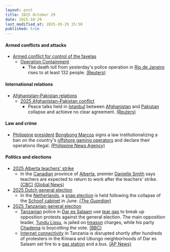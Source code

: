 ```yaml
---
layout: post
title: 2025 October 29
date: 2025-10-29
last_modified_at: 2025-10-29 15:50
published: true
---
```



#### Armed conflicts and attacks

* [Armed conflict for control of the favelas](https://en.wikipedia.org/wiki/Armed_conflict_for_control_of_the_favelas "Armed conflict for control of the favelas")
  * [Operation Containment](https://en.wikipedia.org/wiki/Operation_Containment "Operation Containment")
    * The death toll from yesterday's police operation in [Rio de Janeiro](https://en.wikipedia.org/wiki/Rio_de_Janeiro "Rio de Janeiro") rises to at least 132 people. [(Reuters)](https://www.reuters.com/world/americas/more-than-40-bodies-seen-street-after-rios-deadliest-police-operation-2025-10-29/)

#### International relations

* [Afghanistan–Pakistan relations](https://en.wikipedia.org/wiki/Afghanistan%E2%80%93Pakistan_relations "Afghanistan–Pakistan relations")
  * [2025 Afghanistan–Pakistan conflict](https://en.wikipedia.org/wiki/2025_Afghanistan%E2%80%93Pakistan_conflict "2025 Afghanistan–Pakistan conflict")
    * Peace talks held in [Istanbul](https://en.wikipedia.org/wiki/Istanbul "Istanbul") between [Afghanistan](https://en.wikipedia.org/wiki/Afghanistan "Afghanistan") and [Pakistan](https://en.wikipedia.org/wiki/Pakistan "Pakistan") collapse and achieve no clear agreement. [(Reuters)](https://www.reuters.com/world/asia-pacific/afghanistan-pakistan-peace-talks-failed-pakistan-minister-says-2025-10-28/)

#### Law and crime

* [Philippine](https://en.wikipedia.org/wiki/Philippines "Philippines") [president](https://en.wikipedia.org/wiki/President_of_the_Philippines "President of the Philippines") [Bongbong Marcos](https://en.wikipedia.org/wiki/Bongbong_Marcos "Bongbong Marcos") signs a law institutionalizing a ban on the country's [offshore gaming operators](https://en.wikipedia.org/wiki/Philippine_offshore_gaming_operator "Philippine offshore gaming operator") and declare their operations illegal. [(Philippine News Agency)](https://www.pna.gov.ph/articles/1262062)

#### Politics and elections

* [2025 Alberta teachers' strike](https://en.wikipedia.org/wiki/2025_Alberta_teachers%27_strike "2025 Alberta teachers' strike")
  * In the [Canadian](https://en.wikipedia.org/wiki/Canada "Canada") province of [Alberta](https://en.wikipedia.org/wiki/Alberta "Alberta"), premier [Danielle Smith](https://en.wikipedia.org/wiki/Danielle_Smith "Danielle Smith") says teachers are expected to return to work after the teachers' strike. [(CBC)](https://www.cbc.ca/news/canada/edmonton/alberta-teachers-back-to-work-bill-9.6955558) [(Global News)](https://globalnews.ca/news/11497842/alberta-passes-bill-end-teacher-strike/)
* [2025 Dutch general election](https://en.wikipedia.org/wiki/2025_Dutch_general_election "2025 Dutch general election")
  * In the [Netherlands](https://en.wikipedia.org/wiki/Netherlands "Netherlands"), a [snap election](https://en.wikipedia.org/wiki/2025_Dutch_general_election "2025 Dutch general election") is held following the collapse of the [Schoof cabinet](https://en.wikipedia.org/wiki/Schoof_cabinet "Schoof cabinet") in June. [(*The Guardian*)](https://www.theguardian.com/world/2025/oct/28/netherlands-polls-geert-wilders-faces-political-isolation)
* [2025 Tanzanian general election](https://en.wikipedia.org/wiki/2025_Tanzanian_general_election "2025 Tanzanian general election")
  * [Tanzanian](https://en.wikipedia.org/wiki/Tanzanian "Tanzanian") police in [Dar es Salaam](https://en.wikipedia.org/wiki/Dar_es_Salaam "Dar es Salaam") use [tear gas](https://en.wikipedia.org/wiki/Tear_gas "Tear gas") to break up opposition protests against the general election. The main opposition leader, [Tundu Lissu](https://en.wikipedia.org/wiki/Tundu_Lissu "Tundu Lissu"), is jailed on [treason](https://en.wikipedia.org/wiki/Treason "Treason") charges, while his party [Chadema](https://en.wikipedia.org/wiki/Chadema "Chadema") is boycotting the vote. [(BBC)](https://www.bbc.com/news/articles/cwy7124p544o)
  * [Internet connectivity](https://en.wikipedia.org/wiki/Internet_connectivity "Internet connectivity") in Tanzania is disrupted shortly after hundreds of protesters in the Kimara and Ubungo neighborhoods of Dar es Salaam set fire to a [gas station](https://en.wikipedia.org/wiki/Gas_station "Gas station") and a bus. [(AP News)](https://apnews.com/article/tanzania-election-samia-suluhu-hassan-d897483abe5a34c1b02422e7adc5891a)
